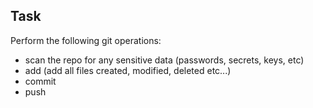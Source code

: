 ## Task
Perform the following git operations:
- scan the repo for any sensitive data (passwords, secrets, keys, etc)
- add (add all files created, modified, deleted etc...)
- commit
- push